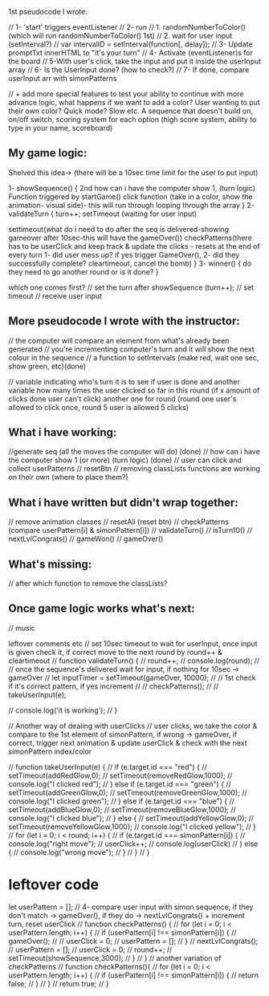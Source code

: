 1st pseudocode I wrote:

// 1- 'start' triggers eventListener
// 2- run 
        // 1. randomNumberToColor() (which will run randomNumberToColor() 1st)
        // 2. wait for user input (setInterval?)
        // var intervalID = setInterval(function[, delay]);
// 3- Update promptTxt innerHTML to "it's your turn"
// 4- Activate (eventListener)s for the board 
// 5-With user's click, take the input and put it inside the userInput array
// 6- Is the UserInput done? (how to check?)
// 7- If done, compare userInput arr with simonPatterns

<!-- more features to think about -->
  // + add more special features to test your ability to continue with more advance logic, what happens if we want to add a color? User wanting to put their own color? Quick mode? Slow etc. A sequence that doesn't build on, on/off switch, scoring system for each option (high score system, ability to type in your name, scoreboard)

## My game logic:

Shelved this idea-> (there will be a 10sec time limit for the user to put input)


1- showSequence() {
  2nd how can i have the computer show 1, (turn logic)
  Function triggered by startGame() click function
 (take in a color, show the animation- visual side)- this will run through looping through the array
}
2- validateTurn {
  turn++;
  setTimeout (waiting for user input)
  
   settimeout(what do i need to do after the seq is delivered-showing gameover after 10sec-this will have the gameOver())
  checkPatterns(there has to be userClick and keep track & update the clicks - resets at the end of every turn 1- did user mess up? if yes trigger GameOver(), 2- did they successfully complete? cleartimeout, cancel the bomb)
}
3- winner() {
  do they need to go another round or is it done?
}


which one comes first?
// set the turn after showSequence (turn++);
// set timeout
// receive user input

## More pseudocode I wrote with the instructor:

// the computer will compare an element from what's already been generated
// you're incrementing computer's turn and it will show the next colour in the sequence
// a function to setIntervals (make red, wait one sec, show green, etc)(done)


// variable indicating who's turn it is to see if user is done and another variable how many times the user clicked so far in this round (if x amount of clicks done user can't click) another one for round (round one user's allowed to click once, round 5 user is allowed 5 clicks)

## What i have working:
//generate seq (all the moves the computer will do) (done)
// how can i have the computer show 1 (or more) (turn logic) (done)
//  user can click and collect userPatterns
// resetBtn
// removing classLists functions are working on their own (where to place them?)
## What i have written but didn't wrap together:
// remove animation classes
// resetAll (reset btn)
// checkPatterns (compare userPattern[i] & simonPattern[i])
// validateTurn()
// isTurn10()
// nextLvlCongrats()
// gameWon()
// gameOver()
## What's missing:
// after which function to remove the classLists?

## Once game logic works what's next:
// music

leftover comments etc
// set 10sec timeout to wait for userInput, once input is given check it, if correct move to the next round by round++ & cleartimeout
// function validateTurn() {
//   round++;
//   console.log(round);
//   // once the sequence's delivered wait for input, if nothing for 10sec -> gameOver
//   let inputTimer = setTimeout(gameOver, 10000);
//   // 1st check if it's correct pattern, if yes increment
//   // checkPatterns();
//   // takeUserInput(e);
  
//   console.log('it is working');
// }

<!-- record user input + put it in userPattern array & increment userClicks
 -->
 <!-- function takeUserInput(e) {
  if (e.target.id === "red") {
    setTimeout(addRedGlow,0); 
    setTimeout(removeRedGlow,500); 
    userPattern.push(e.target.id);
    if  (e.target.id !== simonPattern[userClick]) {
      gameOver();
    };
    // use switch instead of if else 
    // userClick++; write this at the end
  } else if (e.target.id === "green") {
    setTimeout(addGreenGlow,0); 
    setTimeout(removeGreenGlow,500); 
    userPattern.push(e.target.id);
    userClick++;
  } else if (e.target.id === "blue") {
    setTimeout(addBlueGlow,0); 
    setTimeout(removeBlueGlow,500); 
    userPattern.push(e.target.id);
    userClick++;
  } else {
    setTimeout(addYellowGlow,0); 
    setTimeout(removeYellowGlow,500); 
    userPattern.push(e.target.id);
    userClick++;
  }
  if (userPattern.length === round) {
    console.log("User pattern is:", userPattern);
    console.log("User pattern length is:", userPattern.length);
    console.log("Round is:", round);
    checkPatterns();
    } 
} -->
// Another way of dealing with userClicks
// user clicks, we take the color & compare to the 1st element of simonPattern, if wrong -> gameOver, if correct, trigger next animation & update userClick & check with the next simonPattern index/color

// function takeUserInput(e) {
//   if (e.target.id === "red") {
//     setTimeout(addRedGlow,0); 
//     setTimeout(removeRedGlow,1000); 
//     console.log("I clicked red");
//   } else if (e.target.id === "green") {
//     setTimeout(addGreenGlow,0); 
//     setTimeout(removeGreenGlow,1000); 
//     console.log("I clicked green");
//   } else if (e.target.id === "blue") {
//     setTimeout(addBlueGlow,0); 
//     setTimeout(removeBlueGlow,1000); 
//     console.log("I clicked blue");
//   } else {
//     setTimeout(addYellowGlow,0); 
//     setTimeout(removeYellowGlow,1000); 
//     console.log("I clicked yellow");
//   }
//  for (let i = 0; i < round; i++) {
//    if (e.target.id === simonPattern[i]) {
//      console.log("right move");
//      userClick++;
//      console.log(userClick)
//    } else {
//      console.log("wrong move");
//    }
//  }
// }

# leftover code
let userPattern = [];
// 4- compare user input with simon sequence, if they don't match -> gameOver(), if they do -> nextLvlCongrats() + increment turn, reset userClick
// function checkPatterns() {
//   for (let i = 0; i < userPattern.length; i++) {
//     if (userPattern[i] !== simonPattern[i]) {
//       gameOver();
//       // userClick = 0;
//       userPattern = [];
//    }
//     nextLvlCongrats();
//     userPattern = [];
//     userClick = 0;
//     round++;
//     setTimeout(showSequence,3000);
//   }
// }
// another variation of checkPatterns
// function checkPatterns(){
//   for (let i = 0; i < userPattern.length; i++) {
//     if (userPattern[i] !== simonPattern[i]) {
//       return false;
//     }
//   }
//   return true;
// }